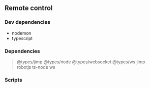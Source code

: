 ## Remote control

### Dev dependencies
  * nodemon
  * typescript

### Dependencies
  > @types/jimp
  > @types/node
  > @types/websocket
  > @types/ws
  > jimp
  > robotjs
  > ts-node
  > ws

### Scripts
